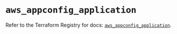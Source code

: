 # `aws_appconfig_application`

Refer to the Terraform Registry for docs: [`aws_appconfig_application`](https://registry.terraform.io/providers/hashicorp/aws/5.80.0/docs/resources/appconfig_application).
